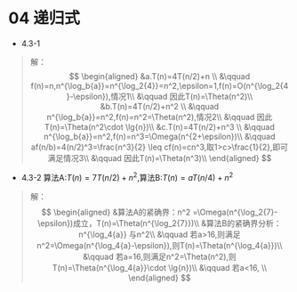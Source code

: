 # 04 递归式

- 4.3-1 
> 解：
$$
\begin{aligned}
&a.T(n)=4T(n/2)+n \\
&\qquad f(n)=n,n^{\log_b{a}}=n^{\log_2{4}}=n^2,\epsilon=1,f(n)=O(n^{\log_2{4}-\epsilon}),情况1\\
&\qquad 因此T(n)=\Theta(n^2)\\
&b.T(n)=4T(n/2)+n^2 \\
&\qquad n^{\log_b{a}}=n^2,f(n)=n^2=\Theta(n^2),情况2\\
&\qquad 因此T(n)=\Theta(n^2\cdot \lg{n})\\
&c.T(n)=4T(n/2)+n^3 \\
&\qquad n^{\log_b{a}}=n^2,f(n)=n^3=\Omega(n^{2+\epsilon})\\
&\qquad af(n/b)=4(n/2)^3=\frac{n^3}{2} \leq cf(n)=cn^3,取1>c>\frac{1}{2},即可满足情况3\\
&\qquad 因此T(n)=\Theta(n^3)\\
\end{aligned}
$$

- 4.3-2 算法A:$T(n)=7T(n/2)+n^2$,算法B:$T(n)=aT(n/4)+n^2$
> 解：
$$
\begin{aligned}
&算法A的紧确界：n^2 =\Omega(n^{\log_2{7}-\epsilon})成立，T(n)=\Theta(n^{\log_2{7}})\\
&算法B的紧确界分析：n^{\log_4{a}} 与n^2\\
&\qquad 若a>16,则满足n^2=\Omega(n^{\log_4{a}-\epsilon}),则T(n)=\Theta(n^{\log_4{a}})\\
&\qquad 若a=16,则满足n^2=\Theta(n^2),则T(n)=\Theta(n^{\log_4{a}}\cdot \lg{n})\\
&\qquad 若a<16, \\
\end{aligned}
$$ 